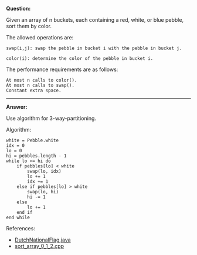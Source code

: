 **Question:**

Given an array of n buckets, each containing a red, white, or blue pebble, sort them by color. 

The allowed operations are:

    swap(i,j): swap the pebble in bucket i with the pebble in bucket j.
    
    color(i): determine the color of the pebble in bucket i.

The performance requirements are as follows:

    At most n calls to color().
    At most n calls to swap().
    Constant extra space.

---

**Answer:**

Use algorithm for 3-way-partitioning.

Algorithm:
    
    white = Pebble.white
    idx = 0
    lo = 0
    hi = pebbles.length - 1
    while lo <= hi do
        if pebbles[lo] < white 
            swap(lo, idx)
            lo += 1
            idx += 1
        else if pebbles[lo] > white 
            swap(lo, hi)
            hi -= 1
        else
            lo += 1
        end if
    end while
        
References: 

* [DutchNationalFlag.java](https://github.com/10adnan75/DSA/blob/main/Algorithms/Arrays/DutchNationalFlag.java)
* [sort_array_0_1_2.cpp](https://github.com/10adnan75/DSA/blob/main/Algorithms/Arrays/sort_array_0_1_2.cpp)
